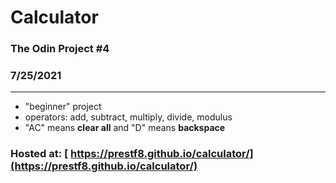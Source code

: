 # Calculator

### The Odin Project \#4

### 7/25/2021

<hr>

- "beginner" project
- operators: add, subtract, multiply, divide, modulus
- "AC" means **clear all** and "D" means **backspace**

### Hosted at: [ https://prestf8.github.io/calculator/](https://prestf8.github.io/calculator/)
